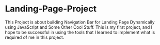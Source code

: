 # Landing-Page-Project
This Project is about building Navigation Bar for Landing Page Dynamically using JavaScript and Some Other Cool Stuff.
This is my first project, and I hope to be successful in using the tools that I learned to implement what is required of me in this project.

